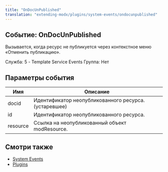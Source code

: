 ```yaml
---
title: "OnDocUnPublished"
translation: "extending-modx/plugins/system-events/ondocunpublished"
---
```


## Событие: OnDocUnPublished

Вызывается, когда ресурс не публикуется через контекстное меню «Отменить публикацию».

Служба: 5 - Template Service Events
Группа: Нет

## Параметры события

| Имя      | Описание                                              |
| -------- | ----------------------------------------------------- |
| docid    | Идентификатор неопубликованного ресурса. (устаревшее) |
| id       | Идентификатор неопубликованного ресурса.              |
| resource | Ссылка на неопубликованный объект modResource.        |

## Смотри также

- [System Events](extending-modx/plugins/system-events "System Events")
- [Plugins](extending-modx/plugins "Plugins")
